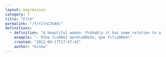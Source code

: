 ```yaml
---
layout: expression
category: f
title: "Filé"
permalink: "/f/fil%C3%A9/"
definitions:
  - definition: "A beautiful woman. Probably it has some relation to a fillet (fil\u00e9) being tasty ([gostosa](/g/gostosa/) (o))."
    example: "- Olha l\u00e1 merm\u00e3o, que fil\u00e9!"
    created: "2012-09-17T17:47:42"
    author: "kinow"
---
```

